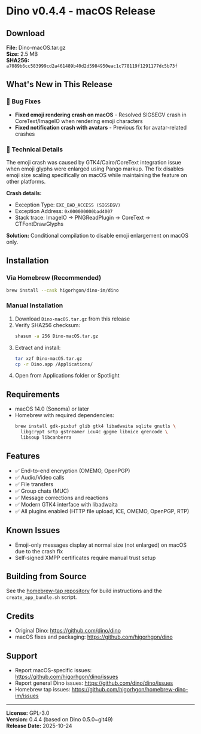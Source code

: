 # Dino v0.4.4 - macOS Release

## Download

**File:** Dino-macOS.tar.gz  
**Size:** 2.5 MB  
**SHA256:** `a7089b6cc583999cd2a461489b40d2d5984950eac1c778119f1291177dc5b73f`

## What's New in This Release

### 🐛 Bug Fixes

- **Fixed emoji rendering crash on macOS** - Resolved SIGSEGV crash in CoreText/ImageIO when rendering emoji characters
- **Fixed notification crash with avatars** - Previous fix for avatar-related crashes

### 🔧 Technical Details

The emoji crash was caused by GTK4/Cairo/CoreText integration issue when emoji glyphs were enlarged using Pango markup. The fix disables emoji size scaling specifically on macOS while maintaining the feature on other platforms.

**Crash details:**
- Exception Type: `EXC_BAD_ACCESS (SIGSEGV)`
- Exception Address: `0x000000000bad4007`
- Stack trace: ImageIO → PNGReadPlugin → CoreText → CTFontDrawGlyphs

**Solution:** Conditional compilation to disable emoji enlargement on macOS only.

## Installation

### Via Homebrew (Recommended)

```bash
brew install --cask higorhgon/dino-im/dino
```

### Manual Installation

1. Download `Dino-macOS.tar.gz` from this release
2. Verify SHA256 checksum:
   ```bash
   shasum -a 256 Dino-macOS.tar.gz
   ```
3. Extract and install:
   ```bash
   tar xzf Dino-macOS.tar.gz
   cp -r Dino.app /Applications/
   ```
4. Open from Applications folder or Spotlight

## Requirements

- macOS 14.0 (Sonoma) or later
- Homebrew with required dependencies:
  ```bash
  brew install gdk-pixbuf glib gtk4 libadwaita sqlite gnutls \
    libgcrypt srtp gstreamer icu4c gpgme libnice qrencode \
    libsoup libcanberra
  ```

## Features

- ✅ End-to-end encryption (OMEMO, OpenPGP)
- ✅ Audio/Video calls
- ✅ File transfers
- ✅ Group chats (MUC)
- ✅ Message corrections and reactions
- ✅ Modern GTK4 interface with libadwaita
- ✅ All plugins enabled (HTTP file upload, ICE, OMEMO, OpenPGP, RTP)

## Known Issues

- Emoji-only messages display at normal size (not enlarged) on macOS due to the crash fix
- Self-signed XMPP certificates require manual trust setup

## Building from Source

See the [homebrew-tap repository](https://github.com/higorhgon/homebrew-dino-im) for build instructions and the `create_app_bundle.sh` script.

## Credits

- Original Dino: https://github.com/dino/dino
- macOS fixes and packaging: https://github.com/higorhgon/dino

## Support

- Report macOS-specific issues: https://github.com/higorhgon/dino/issues
- Report general Dino issues: https://github.com/dino/dino/issues
- Homebrew tap issues: https://github.com/higorhgon/homebrew-dino-im/issues

---

**License:** GPL-3.0  
**Version:** 0.4.4 (based on Dino 0.5.0~git49)  
**Release Date:** 2025-10-24
